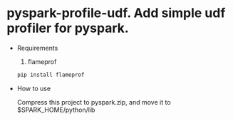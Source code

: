 # pyspark-profile-udf. Add simple udf profiler for pyspark.

* Requirements
  1. flameprof
  ```python
  pip install flameprof
  ```

* How to use

    Compress this project to pyspark.zip, and move it to
    $SPARK_HOME/python/lib

